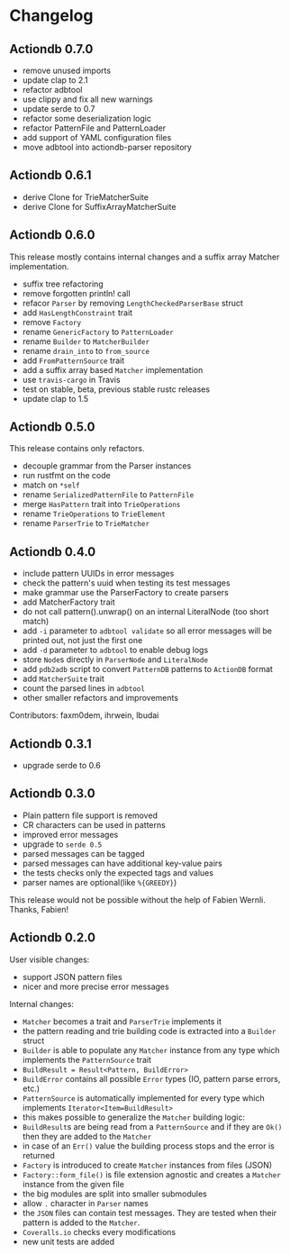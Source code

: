 # Changelog

## Actiondb 0.7.0
* remove unused imports
* update clap to 2.1
* refactor adbtool
* use clippy and fix all new warnings
* update serde to 0.7
* refactor some deserialization logic
* refactor PatternFile and PatternLoader
* add support of YAML configuration files
* move adbtool into actiondb-parser repository

## Actiondb 0.6.1
* derive Clone for TrieMatcherSuite
* derive Clone for SuffixArrayMatcherSuite

## Actiondb 0.6.0

This release mostly contains internal changes and a suffix array Matcher implementation.

* suffix tree refactoring
* remove forgotten println! call
* refacor `Parser` by removing `LengthCheckedParserBase` struct
* add `HasLengthConstraint` trait
* remove `Factory`
* rename `GenericFactory` to `PatternLoader`
* rename `Builder` to `MatcherBuilder`
* rename `drain_into` to `from_source`
* add `FromPatternSource` trait
* add a suffix array based `Matcher` implementation
* use `travis-cargo` in Travis
* test on stable, beta, previous stable rustc releases
* update clap to 1.5

## Actiondb 0.5.0
This release contains only refactors.
* decouple grammar from the Parser instances
* run rustfmt on the code
* match on `*self`
* rename `SerializedPatternFile` to `PatternFile`
* merge `HasPattern` trait into `TrieOperations`
* rename `TrieOperations` to `TrieElement`
* rename `ParserTrie` to `TrieMatcher`

## Actiondb 0.4.0
* include pattern UUIDs in error messages
* check the pattern's uuid when testing its test messages
* make grammar use the ParserFactory to create parsers
* add MatcherFactory trait
* do not call pattern().unwrap() on an internal LiteralNode (too short match)
* add `-i` parameter to `adbtool validate` so all error messages will be
  printed out, not just the first one
* add `-d` parameter to `adbtool` to enable debug logs
* store `Node`s directly in `ParserNode` and `LiteralNode`
* add `pdb2adb` script to convert `PatternDB` patterns to `ActionDB` format
* add `MatcherSuite` trait
* count the parsed lines in `adbtool`
* other smaller refactors and improvements

Contributors: faxm0dem, ihrwein, lbudai

## Actiondb 0.3.1
* upgrade serde to 0.6

## Actiondb 0.3.0
* Plain pattern file support is removed
* CR characters can be used in patterns
* improved error messages
* upgrade to `serde 0.5`
* parsed messages can be tagged
* parsed messages can have additional key-value pairs
* the tests checks only the expected tags and values
* parser names are optional(like `%{GREEDY}`)

This release would not be possible without the help of Fabien Wernli. Thanks, Fabien!

## Actiondb 0.2.0
User visible changes:

* support JSON pattern files
* nicer and more precise error messages

Internal changes:
* `Matcher` becomes a trait and `ParserTrie` implements it
* the pattern reading and trie building code is extracted into a `Builder` struct
* `Builder` is able to populate any `Matcher` instance from any type which implements the `PatternSource` trait
 * `BuildResult = Result<Pattern, BuildError>`
 * `BuildError` contains all possible `Error` types (IO, pattern parse errors, etc.)
 * `PatternSource` is automatically implemented for every type which implements `Iterator<Item=BuildResult>`
 * this makes possible to generalize the `Matcher` building logic:
  * `BuildResult`s are being read from a `PatternSource` and if they are `Ok()` then they are added to the `Matcher`
  * in case of an `Err()` value the building process stops and the error is returned
* `Factory` is introduced to create `Matcher` instances from files (JSON)
 * `Factory::form_file()` is file extension agnostic and creates a `Matcher` instance from the given file
* the big modules are split into smaller submodules
* allow `.` character in `Parser` names
* the `JSON` files can contain test messages. They are tested when their pattern is added to the `Matcher`.
* `Coveralls.io` checks every modifications
* new unit tests are added
